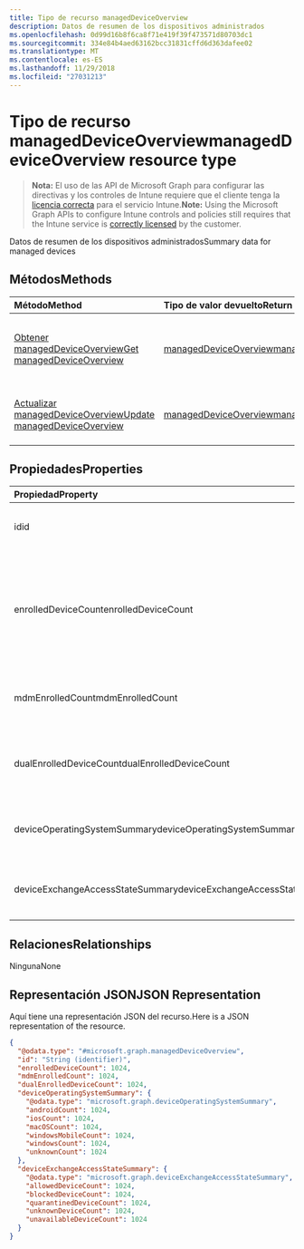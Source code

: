 ```yaml
---
title: Tipo de recurso managedDeviceOverview
description: Datos de resumen de los dispositivos administrados
ms.openlocfilehash: 0d99d16b8f6ca8f71e419f39f473571d80703dc1
ms.sourcegitcommit: 334e84b4aed63162bcc31831cffd6d363dafee02
ms.translationtype: MT
ms.contentlocale: es-ES
ms.lasthandoff: 11/29/2018
ms.locfileid: "27031213"
---
```

# <a name="manageddeviceoverview-resource-type"></a><span data-ttu-id="63a83-103">Tipo de recurso managedDeviceOverview</span><span class="sxs-lookup"><span data-stu-id="63a83-103">managedDeviceOverview resource type</span></span>

> <span data-ttu-id="63a83-104">**Nota:** El uso de las API de Microsoft Graph para configurar las directivas y los controles de Intune requiere que el cliente tenga la [licencia correcta](https://go.microsoft.com/fwlink/?linkid=839381) para el servicio Intune.</span><span class="sxs-lookup"><span data-stu-id="63a83-104">**Note:** Using the Microsoft Graph APIs to configure Intune controls and policies still requires that the Intune service is [correctly licensed](https://go.microsoft.com/fwlink/?linkid=839381) by the customer.</span></span>

<span data-ttu-id="63a83-105">Datos de resumen de los dispositivos administrados</span><span class="sxs-lookup"><span data-stu-id="63a83-105">Summary data for managed devices</span></span>
## <a name="methods"></a><span data-ttu-id="63a83-106">Métodos</span><span class="sxs-lookup"><span data-stu-id="63a83-106">Methods</span></span>
|<span data-ttu-id="63a83-107">Método</span><span class="sxs-lookup"><span data-stu-id="63a83-107">Method</span></span>|<span data-ttu-id="63a83-108">Tipo de valor devuelto</span><span class="sxs-lookup"><span data-stu-id="63a83-108">Return Type</span></span>|<span data-ttu-id="63a83-109">Descripción</span><span class="sxs-lookup"><span data-stu-id="63a83-109">Description</span></span>|
|:---|:---|:---|
|[<span data-ttu-id="63a83-110">Obtener managedDeviceOverview</span><span class="sxs-lookup"><span data-stu-id="63a83-110">Get managedDeviceOverview</span></span>](../api/intune-devices-manageddeviceoverview-get.md)|[<span data-ttu-id="63a83-111">managedDeviceOverview</span><span class="sxs-lookup"><span data-stu-id="63a83-111">managedDeviceOverview</span></span>](../resources/intune-devices-manageddeviceoverview.md)|<span data-ttu-id="63a83-112">Lea las propiedades y las relaciones del objeto [managedDeviceOverview](../resources/intune-devices-manageddeviceoverview.md).</span><span class="sxs-lookup"><span data-stu-id="63a83-112">Read properties and relationships of the [managedDeviceOverview](../resources/intune-devices-manageddeviceoverview.md) object.</span></span>|
|[<span data-ttu-id="63a83-113">Actualizar managedDeviceOverview</span><span class="sxs-lookup"><span data-stu-id="63a83-113">Update managedDeviceOverview</span></span>](../api/intune-devices-manageddeviceoverview-update.md)|[<span data-ttu-id="63a83-114">managedDeviceOverview</span><span class="sxs-lookup"><span data-stu-id="63a83-114">managedDeviceOverview</span></span>](../resources/intune-devices-manageddeviceoverview.md)|<span data-ttu-id="63a83-115">Actualice las propiedades de un objeto [managedDeviceOverview](../resources/intune-devices-manageddeviceoverview.md).</span><span class="sxs-lookup"><span data-stu-id="63a83-115">Update the properties of a [managedDeviceOverview](../resources/intune-devices-manageddeviceoverview.md) object.</span></span>|

## <a name="properties"></a><span data-ttu-id="63a83-116">Propiedades</span><span class="sxs-lookup"><span data-stu-id="63a83-116">Properties</span></span>
|<span data-ttu-id="63a83-117">Propiedad</span><span class="sxs-lookup"><span data-stu-id="63a83-117">Property</span></span>|<span data-ttu-id="63a83-118">Tipo</span><span class="sxs-lookup"><span data-stu-id="63a83-118">Type</span></span>|<span data-ttu-id="63a83-119">Descripción</span><span class="sxs-lookup"><span data-stu-id="63a83-119">Description</span></span>|
|:---|:---|:---|
|<span data-ttu-id="63a83-120">id</span><span class="sxs-lookup"><span data-stu-id="63a83-120">id</span></span>|<span data-ttu-id="63a83-121">String</span><span class="sxs-lookup"><span data-stu-id="63a83-121">String</span></span>|<span data-ttu-id="63a83-122">Identificador único del resumen</span><span class="sxs-lookup"><span data-stu-id="63a83-122">Unique Identifier for the summary</span></span>|
|<span data-ttu-id="63a83-123">enrolledDeviceCount</span><span class="sxs-lookup"><span data-stu-id="63a83-123">enrolledDeviceCount</span></span>|<span data-ttu-id="63a83-124">Int32</span><span class="sxs-lookup"><span data-stu-id="63a83-124">Int32</span></span>|<span data-ttu-id="63a83-125">Número total de dispositivos inscritos.</span><span class="sxs-lookup"><span data-stu-id="63a83-125">Total enrolled device count.</span></span> <span data-ttu-id="63a83-126">No incluye equipos administrados mediante el agente de PC de Intune</span><span class="sxs-lookup"><span data-stu-id="63a83-126">Does not include PC devices managed via Intune PC Agent</span></span>|
|<span data-ttu-id="63a83-127">mdmEnrolledCount</span><span class="sxs-lookup"><span data-stu-id="63a83-127">mdmEnrolledCount</span></span>|<span data-ttu-id="63a83-128">Int32</span><span class="sxs-lookup"><span data-stu-id="63a83-128">Int32</span></span>|<span data-ttu-id="63a83-129">El número de dispositivos inscritos en MDM</span><span class="sxs-lookup"><span data-stu-id="63a83-129">The number of devices enrolled in MDM</span></span>|
|<span data-ttu-id="63a83-130">dualEnrolledDeviceCount</span><span class="sxs-lookup"><span data-stu-id="63a83-130">dualEnrolledDeviceCount</span></span>|<span data-ttu-id="63a83-131">Int32</span><span class="sxs-lookup"><span data-stu-id="63a83-131">Int32</span></span>|<span data-ttu-id="63a83-132">El número de dispositivos inscritos tanto en MDM como EAS</span><span class="sxs-lookup"><span data-stu-id="63a83-132">The number of devices enrolled in both MDM and EAS</span></span>|
|<span data-ttu-id="63a83-133">deviceOperatingSystemSummary</span><span class="sxs-lookup"><span data-stu-id="63a83-133">deviceOperatingSystemSummary</span></span>|[<span data-ttu-id="63a83-134">deviceOperatingSystemSummary</span><span class="sxs-lookup"><span data-stu-id="63a83-134">deviceOperatingSystemSummary</span></span>](../resources/intune-devices-deviceoperatingsystemsummary.md)|<span data-ttu-id="63a83-135">Resumen de sistemas operativos de dispositivos.</span><span class="sxs-lookup"><span data-stu-id="63a83-135">Device operating system summary.</span></span>|
|<span data-ttu-id="63a83-136">deviceExchangeAccessStateSummary</span><span class="sxs-lookup"><span data-stu-id="63a83-136">deviceExchangeAccessStateSummary</span></span>|[<span data-ttu-id="63a83-137">deviceExchangeAccessStateSummary</span><span class="sxs-lookup"><span data-stu-id="63a83-137">deviceExchangeAccessStateSummary</span></span>](../resources/intune-devices-deviceexchangeaccessstatesummary.md)|<span data-ttu-id="63a83-138">Distribución del estado de acceso de Exchange en Intune</span><span class="sxs-lookup"><span data-stu-id="63a83-138">Distribution of Exchange Access State in Intune</span></span>|

## <a name="relationships"></a><span data-ttu-id="63a83-139">Relaciones</span><span class="sxs-lookup"><span data-stu-id="63a83-139">Relationships</span></span>
<span data-ttu-id="63a83-140">Ninguna</span><span class="sxs-lookup"><span data-stu-id="63a83-140">None</span></span>
## <a name="json-representation"></a><span data-ttu-id="63a83-141">Representación JSON</span><span class="sxs-lookup"><span data-stu-id="63a83-141">JSON Representation</span></span>
<span data-ttu-id="63a83-142">Aquí tiene una representación JSON del recurso.</span><span class="sxs-lookup"><span data-stu-id="63a83-142">Here is a JSON representation of the resource.</span></span>
<!-- {
  "blockType": "resource",
  "keyProperty": "id",
  "@odata.type": "microsoft.graph.managedDeviceOverview"
}
-->
``` json
{
  "@odata.type": "#microsoft.graph.managedDeviceOverview",
  "id": "String (identifier)",
  "enrolledDeviceCount": 1024,
  "mdmEnrolledCount": 1024,
  "dualEnrolledDeviceCount": 1024,
  "deviceOperatingSystemSummary": {
    "@odata.type": "microsoft.graph.deviceOperatingSystemSummary",
    "androidCount": 1024,
    "iosCount": 1024,
    "macOSCount": 1024,
    "windowsMobileCount": 1024,
    "windowsCount": 1024,
    "unknownCount": 1024
  },
  "deviceExchangeAccessStateSummary": {
    "@odata.type": "microsoft.graph.deviceExchangeAccessStateSummary",
    "allowedDeviceCount": 1024,
    "blockedDeviceCount": 1024,
    "quarantinedDeviceCount": 1024,
    "unknownDeviceCount": 1024,
    "unavailableDeviceCount": 1024
  }
}
```



